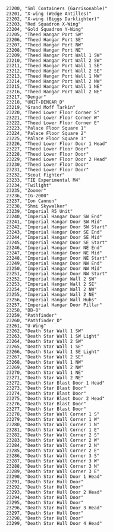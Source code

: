 ﻿```text
23200, "Sml Containers (Garrisonable)"
23201, "X-wing (Wedge Antilles)"
23202, "X-wing (Biggs Darklighter)"
23203, "Red Squadron X-Wing"
23204, "Gold Squadron Y-Wing"
23205, "Theed Hangar Port SW"
23206, "Theed Hangar Port SE"
23207, "Theed Hangar Port NW"
23208, "Theed Hangar Port NE"
23209, "Theed Hangar Port Wall 1 SW"
23210, "Theed Hangar Port Wall 2 SW"
23211, "Theed Hangar Port Wall 1 SE"
23212, "Theed Hangar Port Wall 2 SE"
23213, "Theed Hangar Port Wall 1 NW"
23214, "Theed Hangar Port Wall 2 NW"
23215, "Theed Hangar Port Wall 1 NE"
23216, "Theed Hangar Port Wall 2 NE"
23217, "Dengar"
23218, "UNIT-DENGAR_D"
23219, "Grand Moff Tarkin"
23220, "Theed Lower Floor Corner S"
23221, "Theed Lower Floor Corner W"
23222, "Theed Lower Floor Corner E"
23223, "Palace Floor Square 1"
23224, "Palace Floor Square 2"
23225, "Palace Floor Square 3"
23226, "Theed Lower Floor Door 1 Head"
23227, "Theed Lower Floor Door"
23228, "Theed Lower Floor Door"
23229, "Theed Lower Floor Door 2 Head"
23230, "Theed Lower Floor Door"
23231, "Theed Lower Floor Door"
23232, "Scout Fighter"
23233, "TIE Experimental M4"
23234, "Twilight"
23235, "Zoomer"
23236, "IG-2000"
23237, "Ion Cannon"
23238, "Shmi Skywalker"
23239, "Imperial R5 Unit"
23240, "Imperial Hangar Door SW End"
23241, "Imperial Hangar Door SW Mid"
23242, "Imperial Hangar Door SW Start"
23243, "Imperial Hangar Door SE End"
23244, "Imperial Hangar Door SE Mid"
23245, "Imperial Hangar Door SE Start"
23246, "Imperial Hangar Door NE End"
23247, "Imperial Hangar Door NE Mid"
23248, "Imperial Hangar Door NE Start"
23249, "Imperial Hangar Door NW End"
23250, "Imperial Hangar Door NW Mid"
23251, "Imperial Hangar Door NW Start"
23252, "Imperial Hangar Wall 2 SW"
23253, "Imperial Hangar Wall 2 SE"
23254, "Imperial Hangar Wall 2 NW"
23255, "Imperial Hangar Wall 2 NE"
23256, "Imperial Hangar Wall Hubs"
23257, "Imperial Hangar Door Pillar"
23258, "BB-8"
23259, "Pathfinder"
23260, "Pathfinder_D"
23261, "U-Wing"
23262, "Death Star Wall 1 SW"
23263, "Death Star Wall 1 SW Light"
23264, "Death Star Wall 2 SW"
23265, "Death Star Wall 1 SE"
23266, "Death Star Wall 1 SE Light"
23267, "Death Star Wall 2 SE"
23268, "Death Star Wall 1 NW"
23269, "Death Star Wall 2 NW"
23270, "Death Star Wall 1 NE"
23271, "Death Star Wall 2 NE"
23272, "Death Star Blast Door 1 Head"
23273, "Death Star Blast Door"
23274, "Death Star Blast Door"
23275, "Death Star Blast Door 2 Head"
23276, "Death Star Blast Door"
23277, "Death Star Blast Door"
23278, "Death Star Wall Corner 1 S"
23279, "Death Star Wall Corner 1 W"
23280, "Death Star Wall Corner 1 N"
23281, "Death Star Wall Corner 1 E"
23282, "Death Star Wall Corner 2 S"
23283, "Death Star Wall Corner 2 W"
23284, "Death Star Wall Corner 2 N"
23285, "Death Star Wall Corner 2 E"
23286, "Death Star Wall Corner 3 S"
23287, "Death Star Wall Corner 3 W"
23288, "Death Star Wall Corner 3 N"
23289, "Death Star Wall Corner 3 E"
23290, "Death Star Hull Door 1 Head"
23291, "Death Star Hull Door"
23292, "Death Star Hull Door"
23293, "Death Star Hull Door 2 Head"
23294, "Death Star Hull Door"
23295, "Death Star Hull Door"
23296, "Death Star Hull Door 3 Head"
23297, "Death Star Hull Door"
23298, "Death Star Hull Door"
23299, "Death Star Hull Door 4 Head"
```